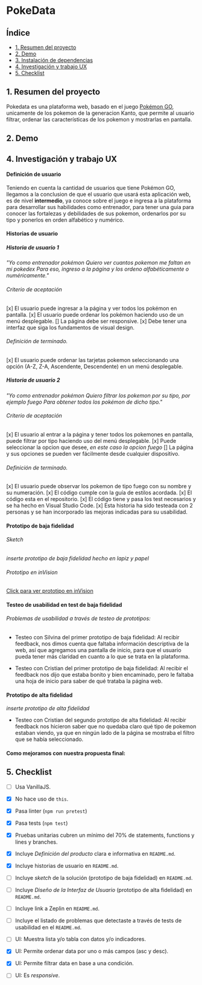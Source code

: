 # PokeData

## Índice

* [1. Resumen del proyecto](#1-resumen-del-proyecto)
* [2. Demo](#2-demo-del-proyecto)
* [3. Instalación de dependencias](#3-instalacion-de-dependencias)
* [4. Investigación y trabajo UX](#4-investigacion-y-trabajo-ux)
* [5. Checklist](#5-checklist)

## 1. Resumen del proyecto
Pokedata es una plataforma web, basado en el juego [Pokémon GO](https://pokemongolive.com/es/), unicamente de los pokemon de la generacion Kanto, que permite al usuario filtrar, ordenar las características de los pokemon y mostrarlas en pantalla.

## 2. Demo
<!-- [Demo del proyecto en gh-pages](urldeghpages) -->

<!-- ## 3. Instalación de dependencias
	Aqui deberiamos poner lo necesario para que cualquier persona pueda utilizar nuestro repositorio, por ejemplo la instalacion de las dependencias (npm install) -->

## 4. Investigación y trabajo UX

#### Definición de usuario
Teniendo en cuenta la cantidad de usuarios que tiene Pokémon GO, llegamos a la conclusion de que el usuario que usará esta aplicación web, es de nivel **intermedio**, ya conoce sobre el juego e ingresa a la plataforma para desarrollar sus habilidades como entrenador, para tener una guia para conocer las fortalezas y debilidades de sus pokemon, ordenarlos por su tipo y ponerlos en orden alfabético y numérico.

#### Historias de usuario

##### Historia de usuario 1

_"Yo como entrenador pokémon
Quiero ver cuantos pokemon me faltan en mi pokedex
Para eso, ingreso a la página y los ordeno alfabéticamente o numéricamente."_

###### Criterio de aceptación

[x] El usuario puede ingresar a la página y ver todos los pokémon en pantalla.
[x] El usuario puede ordenar los pokémon haciendo uso de un menú desplegable.
[] La página debe ser responsive.
[x] Debe tener una interfaz que siga los fundamentos de visual design.

###### Definición de terminado.
[x] El usuario puede ordenar las tarjetas pokemon seleccionando una opción (A-Z, Z-A, Ascendente, Descendente) en un menú desplegable.

##### Historia de usuario 2

_"Yo como entrenador pokémon
Quiero filtrar los pokemon por su tipo, por ejemplo fuego
Para obtener todos los pokémon de dicho tipo."_

###### Criterio de aceptación

[x] El usuario al entrar a la página y tener todos los pokemones en pantalla, puede  filtrar por tipo haciendo uso del menú desplegable.
[x] Puede seleccionar la opcion que desee, _en este caso la opcion fuego_
[] La página y sus opciones se pueden ver fácilmente desde cualquier dispositivo.

###### Definición de terminado.
[x] El usuario puede observar los pokemon de tipo fuego con su nombre y su numeración.
[x] El código cumple con la guía de estilos acordada.
[x] El código esta en el repositorio.
[x] El código tiene y pasa los test necesarios y se ha hecho en Visual Studio Code.
[x] Esta historia ha sido testeada con 2 personas y se han incorporado las mejoras indicadas para su usabilidad.

#### Prototipo de baja fidelidad

###### Sketch

_inserte prototipo de baja fidelidad hecho en lapiz y papel_

###### Prototipo en inVision
[Click para ver prototipo en inVision](https://yarimardiaz369160.invisionapp.com/freehand/Pokemon-LFeeCtDqm?v=bIOUa7Vk7%2BwWWSoZuzzlBg%3D%3D&linkshare=urlcopied)

#### Testeo de usabilidad en test de baja fidelidad

###### Problemas de usabilidad a través de testeo de prototipos:

* Testeo con Silvina del primer prototipo de baja fidelidad:
Al recibir feedback, nos dimos cuenta que faltaba información descriptiva de la web, así que agregamos una pantalla de inicio, para que el usuario pueda tener más claridad en cuanto a lo que se trata en la plataforma.

* Testeo con Cristian del primer prototipo de baja fidelidad:
Al recibir el feedback nos dijo que estaba bonito y bien encaminado, pero le faltaba una hoja de inicio para saber de qué trataba la página web.


#### Prototipo de alta fidelidad

_inserte prototipo de alta fidelidad_

* Testeo con Cristian del segundo prototipo de alta fidelidad:
Al recibir feedback nos hicieron saber que no quedaba claro qué tipo de pokemon estaban viendo, ya que en ningún lado de la página se mostraba el filtro que se había seleccionado.

#### Como mejoramos con nuestra propuesta final:



## 5. Checklist

* [ ] Usa VanillaJS.
* [x] No hace uso de `this`.
* [x] Pasa linter (`npm run pretest`)
* [x] Pasa tests (`npm test`)
* [x] Pruebas unitarias cubren un mínimo del 70% de statements, functions y
  lines y branches.
* [x] Incluye _Definición del producto_ clara e informativa en `README.md`.
* [x] Incluye historias de usuario en `README.md`.
* [ ] Incluye _sketch_ de la solución (prototipo de baja fidelidad) en
  `README.md`.
* [ ] Incluye _Diseño de la Interfaz de Usuario_ (prototipo de alta fidelidad)
  en `README.md`.
* [ ] Incluye link a Zeplin en `README.md`.
* [ ] Incluye el listado de problemas que detectaste a través de tests de
  usabilidad en el `README.md`.
* [ ] UI: Muestra lista y/o tabla con datos y/o indicadores.
* [x] UI: Permite ordenar data por uno o más campos (asc y desc).
* [x] UI: Permite filtrar data en base a una condición.
* [ ] UI: Es _responsive_.


